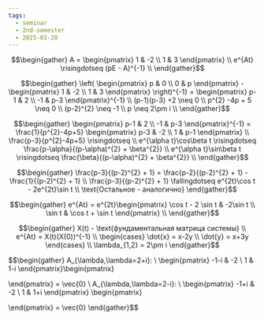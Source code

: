```yaml
---
tags:
  - seminar
  - 2nd-semester
  - 2025-03-28
---
```


$$\begin{gather}
A = \begin{pmatrix}
1 & -2 \\
1 & 3
\end{pmatrix} \\ 
e^{At} \risingdotseq (pE - A)^{-1} \\
\end{gather}$$

$$\begin{gather}
\left( \begin{pmatrix}
p & 0 \\
0 & p
\end{pmatrix} - \begin{pmatrix}
1 & -2 \\
1 & 3
\end{pmatrix} \right)^{-1} = \begin{pmatrix}
p-1 & 2 \\
-1 & p-3
\end{pmatrix}^{-1} \\
(p-1)(p-3) +2 \neq 0 \\
p^{2} -4p + 5 \neq 0 \\
(p-2)^{2} \neq -1 \\
p \neq 2\pm i \\
\end{gather}$$

$$\begin{gather}
\begin{pmatrix}
p-1 & 2 \\
-1 & p-3
\end{pmatrix}^{-1} = \frac{1}{p^{2}-4p+5} \begin{pmatrix}
p-3 & -2 \\
1 & p-1
\end{pmatrix} \\
\frac{p-3}{p^{2}-4p+5} \risingdotseq  \\
e^{\alpha t}\cos\beta t \risingdotseq \frac{p-\alpha}{(p-\alpha)^{2} + \beta^{2}} \\
e^{\alpha t}\sin\beta t \risingdotseq \frac{\beta}{(p-\alpha)^{2} + \beta^{2}} \\ 
\end{gather}$$

$$\begin{gather}
\frac{p-3}{(p-2)^{2} + 1} = \frac{p-2}{(p-2)^{2} + 1} - \frac{1}{(p-2)^{2} + 1} \\
\frac{p-3}{(p-2)^{2} + 1} \fallingdotseq e^{2t}\cos t - 2e^{2t}\sin t \\
\text{Остальное - аналогично}
\end{gather}$$

$$\begin{gather}
e^{At} = e^{2t}\begin{pmatrix}
\cos t - 2 \sin t & -2\sin t \\
\sin t & \cos t + \sin t
\end{pmatrix} \\
\end{gather}$$

$$\begin{gather}
X(t) - \text{фундаментальная матрица системы} \\
e^{At} = X(t)(X(0))^{-1} \\
\begin{cases}
\dot{x} = x-2y \\
\dot{y} = x+3y
\end{cases} \\
\lambda_{1,2} = 2\pm i 
\end{gather}$$

$$\begin{gather}
A_{\lambda,\lambda=2+i}: \ \begin{pmatrix}
-1-i & -2 \\
1 & 1-i
\end{pmatrix}\begin{pmatrix}

\end{pmatrix} = \vec{0} \\
A_{\lambda,\lambda=2-i}: \ \begin{pmatrix}
-1+i & -2 \\
1 & 1+i
\end{pmatrix} \begin{pmatrix}

\end{pmatrix} = \vec{0}
\end{gather}$$